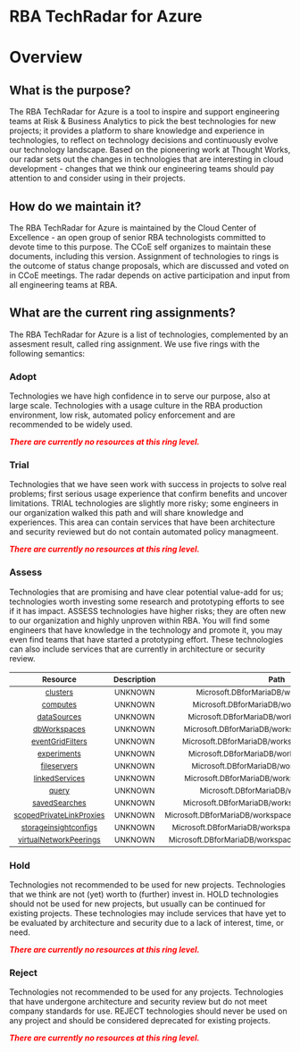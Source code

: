 
RBA TechRadar for Azure
=======================

# Overview

## What is the purpose?


The RBA TechRadar for Azure is a tool to inspire and support engineering teams at Risk & Business Analytics to pick the best technologies for new projects; it provides a platform to share knowledge and experience in technologies, to reflect on technology decisions and continuously evolve our technology landscape.  Based on the pioneering work at Thought Works, our radar sets out the changes in technologies that are interesting in cloud development - changes that we think our engineering teams should pay attention to and consider using in their projects.
## How do we maintain it?


The RBA TechRadar for Azure is maintained by the Cloud Center of Excellence - an open group of senior RBA technologists committed to devote time to this purpose.  The CCoE self organizes to maintain these documents, including this version.  Assignment of technologies to rings is the outcome of status change proposals, which are discussed and voted on in CCoE meetings.  The radar depends on active participation and input from all engineering teams at RBA.
## What are the current ring assignments?


The RBA TechRadar for Azure is a list of technologies, complemented by an assesment result, called ring assignment.  We use five rings with the following semantics:
### Adopt


Technologies we have high confidence in to serve our purpose, also at large scale.  Technologies with a usage culture in the RBA production environment, low risk, automated policy enforcement and are recommended to be widely used.  
  
***<font color="red"> There are currently no resources at this ring level. </font>***
### Trial


Technologies that we have seen work with success in projects to solve real problems;  first serious usage experience that confirm benefits and uncover limitations.  TRIAL technologies are slightly more risky; some engineers in our organization walked this path and will share knowledge and experiences.  This area can contain services that have been architecture and security reviewed but do not contain automated policy managmeent.  
  
***<font color="red"> There are currently no resources at this ring level. </font>***
### Assess


Technologies that are promising and have clear potential value-add for us; technologies worth investing some research and prototyping efforts to see if it has impact.  ASSESS technologies have higher risks;  they are often new to our organization and highly unproven within RBA.  You will find some engineers that have knowledge in the technology and promote it, you may even find teams that have started a prototyping effort.  These technologies can also include services that are currently in architecture or security review.  

|<sub>Resource</sub>|<sub>Description</sub>|<sub>Path</sub>|<sub>Status</sub>|
| :---: | :---: | :---: | :---: |
|<sub>[clusters](https://github.com/openrba/python-azure-techradar/tree/master/Microsoft.DBforMariaDB/workspaces/clusters)</sub>|<sub>UNKNOWN</sub>|<sub>Microsoft.DBforMariaDB/workspaces/clusters</sub>|<sub>ASSESS</sub>|
|<sub>[computes](https://github.com/openrba/python-azure-techradar/tree/master/Microsoft.DBforMariaDB/workspaces/computes)</sub>|<sub>UNKNOWN</sub>|<sub>Microsoft.DBforMariaDB/workspaces/computes</sub>|<sub>ASSESS</sub>|
|<sub>[dataSources](https://github.com/openrba/python-azure-techradar/tree/master/Microsoft.DBforMariaDB/workspaces/dataSources)</sub>|<sub>UNKNOWN</sub>|<sub>Microsoft.DBforMariaDB/workspaces/dataSources</sub>|<sub>ASSESS</sub>|
|<sub>[dbWorkspaces](https://github.com/openrba/python-azure-techradar/tree/master/Microsoft.DBforMariaDB/workspaces/dbWorkspaces)</sub>|<sub>UNKNOWN</sub>|<sub>Microsoft.DBforMariaDB/workspaces/dbWorkspaces</sub>|<sub>ASSESS</sub>|
|<sub>[eventGridFilters](https://github.com/openrba/python-azure-techradar/tree/master/Microsoft.DBforMariaDB/workspaces/eventGridFilters)</sub>|<sub>UNKNOWN</sub>|<sub>Microsoft.DBforMariaDB/workspaces/eventGridFilters</sub>|<sub>ASSESS</sub>|
|<sub>[experiments](https://github.com/openrba/python-azure-techradar/tree/master/Microsoft.DBforMariaDB/workspaces/experiments)</sub>|<sub>UNKNOWN</sub>|<sub>Microsoft.DBforMariaDB/workspaces/experiments</sub>|<sub>ASSESS</sub>|
|<sub>[fileservers](https://github.com/openrba/python-azure-techradar/tree/master/Microsoft.DBforMariaDB/workspaces/fileservers)</sub>|<sub>UNKNOWN</sub>|<sub>Microsoft.DBforMariaDB/workspaces/fileservers</sub>|<sub>ASSESS</sub>|
|<sub>[linkedServices](https://github.com/openrba/python-azure-techradar/tree/master/Microsoft.DBforMariaDB/workspaces/linkedServices)</sub>|<sub>UNKNOWN</sub>|<sub>Microsoft.DBforMariaDB/workspaces/linkedServices</sub>|<sub>ASSESS</sub>|
|<sub>[query](https://github.com/openrba/python-azure-techradar/tree/master/Microsoft.DBforMariaDB/workspaces/query)</sub>|<sub>UNKNOWN</sub>|<sub>Microsoft.DBforMariaDB/workspaces/query</sub>|<sub>ASSESS</sub>|
|<sub>[savedSearches](https://github.com/openrba/python-azure-techradar/tree/master/Microsoft.DBforMariaDB/workspaces/savedSearches)</sub>|<sub>UNKNOWN</sub>|<sub>Microsoft.DBforMariaDB/workspaces/savedSearches</sub>|<sub>ASSESS</sub>|
|<sub>[scopedPrivateLinkProxies](https://github.com/openrba/python-azure-techradar/tree/master/Microsoft.DBforMariaDB/workspaces/scopedPrivateLinkProxies)</sub>|<sub>UNKNOWN</sub>|<sub>Microsoft.DBforMariaDB/workspaces/scopedPrivateLinkProxies</sub>|<sub>ASSESS</sub>|
|<sub>[storageinsightconfigs](https://github.com/openrba/python-azure-techradar/tree/master/Microsoft.DBforMariaDB/workspaces/storageinsightconfigs)</sub>|<sub>UNKNOWN</sub>|<sub>Microsoft.DBforMariaDB/workspaces/storageinsightconfigs</sub>|<sub>ASSESS</sub>|
|<sub>[virtualNetworkPeerings](https://github.com/openrba/python-azure-techradar/tree/master/Microsoft.DBforMariaDB/workspaces/virtualNetworkPeerings)</sub>|<sub>UNKNOWN</sub>|<sub>Microsoft.DBforMariaDB/workspaces/virtualNetworkPeerings</sub>|<sub>ASSESS</sub>|

### Hold


Technologies not recommended to be used for new projects. Technologies that we think are not (yet) worth to (further) invest in.  HOLD technologies should not be used for new projects, but usually can be continued for existing projects.  These technologies may include services that have yet to be evaluated by architecture and security due to a lack of interest, time, or need.  
  
***<font color="red"> There are currently no resources at this ring level. </font>***
### Reject


Technologies not recommended to be used for any projects. Technologies that have undergone architecture and security review but do not meet company standards for use.  REJECT technologies should never be used on any project and should be considered deprecated for existing projects.  
  
***<font color="red"> There are currently no resources at this ring level. </font>***